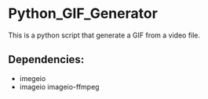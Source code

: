 # Python_GIF_Generator

This is a python script that generate a GIF from a video file.

## Dependencies:
 - imegeio
 - imageio imageio-ffmpeg

